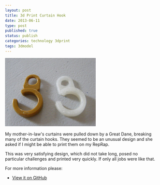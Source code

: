 ```yaml
--- 
layout: post 
title: 3d Print Curtain Hook
date: 2013-06-11
type: post 
published: true 
status: publish
categories: technology 3dprint
tags: 3dmodel
---
```


<a href="/assets/curtain-hook.jpg"><img src="/assets/curtain-hook_300.jpg" class="image-right" alt="Curtain Hooks"></a>

My mother-in-law's curtains were pulled down by a Great Dane, breaking
many of the curtain hooks. They seemed to be an unusual design and she
asked if I might be able to print them on my RepRap.

This was very satisfying design, which did not take long, posed no
particular challenges and printed very quickly. If only all jobs were
like that.

<!--more-->

For more information please:

   * [View it on GitHub](https://github.com/chrisjrob/curtainhook)

